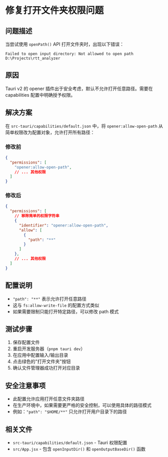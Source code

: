 # 修复打开文件夹权限问题

## 问题描述

当尝试使用 `openPath()` API 打开文件夹时，出现以下错误：
```
Failed to open input directory: Not allowed to open path D:\Projects\rtt_analyzer
```

## 原因

Tauri v2 的 opener 插件出于安全考虑，默认不允许打开任意路径。需要在 capabilities 配置中明确授予权限。

## 解决方案

在 `src-tauri/capabilities/default.json` 中，将 `opener:allow-open-path` 从简单权限改为配置对象，允许打开所有路径：

### 修改前
```json
{
  "permissions": [
    "opener:allow-open-path",
    // ... 其他权限
  ]
}
```

### 修改后
```json
{
  "permissions": [
    // 移除简单的权限字符串
    {
      "identifier": "opener:allow-open-path",
      "allow": [
        {
          "path": "**"
        }
      ]
    },
    // ... 其他权限
  ]
}
```

## 配置说明

- `"path": "**"` 表示允许打开任意路径
- 这与 `fs:allow-write-file` 的配置方式类似
- 如果需要限制只能打开特定路径，可以修改 path 模式

## 测试步骤

1. 保存配置文件
2. 重启开发服务器（`pnpm tauri dev`）
3. 在应用中配置输入/输出目录
4. 点击绿色的"打开文件夹"按钮
5. 确认文件管理器成功打开对应目录

## 安全注意事项

- 此配置允许应用打开任意文件夹路径
- 在生产环境中，如果需要更严格的安全控制，可以使用具体的路径模式
- 例如：`"path": "$HOME/**"` 只允许打开用户目录下的路径

## 相关文件

- `src-tauri/capabilities/default.json` - Tauri 权限配置
- `src/App.jsx` - 包含 `openInputDir()` 和 `openOutputBaseDir()` 函数
